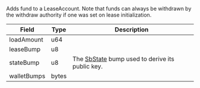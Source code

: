 Adds fund to a LeaseAccount. Note that funds can always be withdrawn by the withdraw authority if one was set on lease initialization.

| Field       | Type  | Description                                                                     |
| ----------- | ----- | ------------------------------------------------------------------------------- |
| loadAmount  | u64   |                                                                                 |
| leaseBump   | u8    |                                                                                 |
| stateBump   | u8    | The [SbState](/solana/idl/accounts/sbstate) bump used to derive its public key. |
| walletBumps | bytes |                                                                                 |

